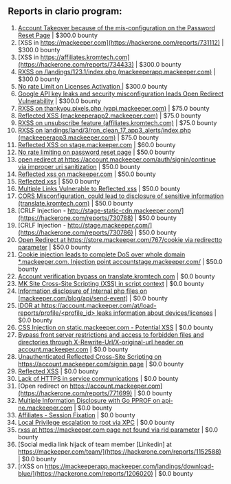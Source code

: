 ## Reports in clario program:
1. [Account Takeover because of the mis-configuration on the Password Reset Page](https://hackerone.com/reports/767765) | $300.0 bounty
2. [XSS in https://mackeeper.com](https://hackerone.com/reports/731112) | $300.0 bounty
3. [XSS in https://affiliates.kromtech.com](https://hackerone.com/reports/734433) | $300.0 bounty
4. [RXSS on /landings/123.1/index.php (mackeeperapp.mackeeper.com)](https://hackerone.com/reports/732394) | $300.0 bounty
5. [No rate Limit on Licenses Activation ](https://hackerone.com/reports/911880) | $300.0 bounty
6. [Google API key leaks and security misconfiguration leads Open Redirect Vulnerability](https://hackerone.com/reports/1066410) | $300.0 bounty
7. [RXSS on thankyou.pixels.php (yapi.mackeeper.com)](https://hackerone.com/reports/733015) | $75.0 bounty
8. [Reflected XSS (mackeeperapp2.mackeeper.com)](https://hackerone.com/reports/731733) | $75.0 bounty
9. [RXSS on unsubscribe feature (affiliates.kromtech.com)](https://hackerone.com/reports/733152) | $75.0 bounty
10. [RXSS on landings/land/3/ron_clean_17_app3_alerts/index.php (mackeeperapp3.mackeeper.com)](https://hackerone.com/reports/732287) | $75.0 bounty
11. [Reflected XSS on stage.mackeeper.com](https://hackerone.com/reports/733148) | $60.0 bounty
12. [No rate limiting on password reset page](https://hackerone.com/reports/731351) | $50.0 bounty
13. [open redirect at https://account.mackeeper.com/auth/signin/continue via improper uri sanitization](https://hackerone.com/reports/782562) | $50.0 bounty
14. [Reflected xss on mackeeper.com](https://hackerone.com/reports/787054) | $50.0 bounty
15. [Reflected xss](https://hackerone.com/reports/790115) | $50.0 bounty
16. [Multiple Links Vulnerable to Reflected xss](https://hackerone.com/reports/792725) | $50.0 bounty
17. [CORS Misconfiguration, could lead to disclosure of sensitive information (translate.kromtech.com)](https://hackerone.com/reports/731472) | $50.0 bounty
18. [CRLF Injection - http://stage-static-cdn.mackeeper.com/](https://hackerone.com/reports/730788) | $50.0 bounty
19. [CRLF Injection - http://stage.mackeeper.com/](https://hackerone.com/reports/730786) | $50.0 bounty
20. [Open Redirect at https://store.mackeeper.com/767/cookie via redirectto parameter](https://hackerone.com/reports/734418) | $50.0 bounty
21. [Cookie injection leads to complete DoS over whole domain *.mackeeper.com. Injection point accountstage.mackeeper.com/](https://hackerone.com/reports/861521) | $50.0 bounty
22. [Account verification bypass on translate.kromtech.com](https://hackerone.com/reports/737334) | $0.0 bounty
23. [MK Site Cross-Site Scripting (XSS) in script context](https://hackerone.com/reports/766404) | $0.0 bounty
24. [Information disclosure of Internal php files on [mackeeper.com/blog/api/send-event]](https://hackerone.com/reports/833836) | $0.0 bounty
25. [IDOR at https://account.mackeeper.com/at/load-reports/profile/<profile_id> leaks information about devices/licenses](https://hackerone.com/reports/783117) | $0.0 bounty
26. [CSS Injection on static.mackeeper.com - Potential XSS](https://hackerone.com/reports/783993) | $0.0 bounty
27. [Bypass front server restrictions and access to forbidden files and directories through X-Rewrite-Url/X-original-url header on account.mackeeper.com](https://hackerone.com/reports/737323) | $0.0 bounty
28. [Unauthenticated Reflected Cross-Site Scripting on https://account.mackeeper.com/signin page](https://hackerone.com/reports/741439) | $0.0 bounty
29. [Reflected XSS](https://hackerone.com/reports/740999) | $0.0 bounty
30. [Lack of HTTPS in service communications](https://hackerone.com/reports/741549) | $0.0 bounty
31. [Open redirect on https://account.mackeeper.com](https://hackerone.com/reports/771699) | $0.0 bounty
32. [Multiple Information Disclosure with Go PPROF on api-ne.mackeeper.com](https://hackerone.com/reports/783807) | $0.0 bounty
33. [Affiliates - Session Fixation](https://hackerone.com/reports/737058) | $0.0 bounty
34. [Local Privilege escalation to root via XPC](https://hackerone.com/reports/750118) | $0.0 bounty
35. [rxss at https://mackeeper.com page not found via rid parameter](https://hackerone.com/reports/840515) | $0.0 bounty
36. [Social media link hijack of team member [Linkedin] at https://mackeeper.com/team/](https://hackerone.com/reports/1152588) | $0.0 bounty
37. [rXSS on https://mackeeperapp.mackeeper.com/landings/download-blue/](https://hackerone.com/reports/1206020) | $0.0 bounty
